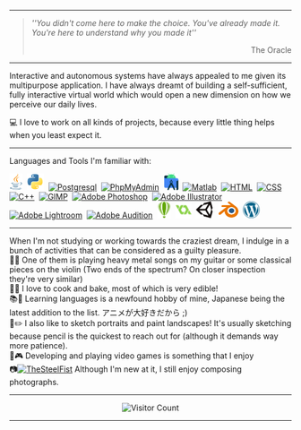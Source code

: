 
---

> *''You didn't come here to make the choice. You've already made it. You're here to understand why you made it''*
> <div dir="rtl">The Oracle</div><p/>

---

Interactive and autonomous systems have always appealed to me given its multipurpose application. 
I have always dreamt of building a self-sufficient, fully interactive virtual world which would open a new dimension on how we perceive our daily lives.<br>

💻 I love to work on all kinds of projects, because every little thing helps when you least expect it.<br>

---

Languages and Tools I'm familiar with:
<div align="left">

<a href="https://en.wikipedia.org/wiki/Java_(programming_language)"><img src="https://raw.githubusercontent.com/TheSteelFist/TheSteelFist/main/Assets/Java_programming_language_logo.png" alt="Java" height="30"></a>&nbsp;
<a href="https://en.wikipedia.org/wiki/Python_(programming_language)"><img src="https://raw.githubusercontent.com/TheSteelFist/TheSteelFist/main/Assets/Python_logo_and_wordmark.png" alt="Python" height="30"></a>&nbsp;
<a href="https://en.wikipedia.org/wiki/PostgreSQL"><img src="https://upload.wikimedia.org/wikipedia/commons/thumb/2/29/Postgresql_elephant.svg/1200px-Postgresql_elephant.svg.png" alt="Postgresql" height="30"></a>&nbsp;
<a href="https://en.wikipedia.org/wiki/PhpMyAdmin"><img src="https://upload.wikimedia.org/wikipedia/commons/thumb/4/4f/PhpMyAdmin_logo.svg/1200px-PhpMyAdmin_logo.svg.png" alt="PhpMyAdmin" height="30"></a>&nbsp;
<a href="https://en.wikipedia.org/wiki/Android_Studio"><img src="https://raw.githubusercontent.com/TheSteelFist/TheSteelFist/main/Assets/Android_Studio_Trademark.png" alt="Android Studio Trademark.svg" height="30"></a>&nbsp;
<a href="https://en.wikipedia.org/wiki/MATLAB"><img src="https://upload.wikimedia.org/wikipedia/commons/2/21/Matlab_Logo.png" alt="Matlab" height="30"></a>&nbsp;
<a href="https://en.wikipedia.org/wiki/HTML"><img src="https://upload.wikimedia.org/wikipedia/commons/thumb/6/61/HTML5_logo_and_wordmark.svg/1200px-HTML5_logo_and_wordmark.svg.png" alt="HTML" height="30"></a>&nbsp;
<a href="https://en.wikipedia.org/wiki/CSS"><img src="https://upload.wikimedia.org/wikipedia/commons/thumb/d/d5/CSS3_logo_and_wordmark.svg/1200px-CSS3_logo_and_wordmark.svg.png" alt="CSS" height="30"></a>&nbsp;
<a href="https://en.wikipedia.org/wiki/C%2B%2B"><img src="https://upload.wikimedia.org/wikipedia/commons/thumb/1/18/ISO_C%2B%2B_Logo.svg/1200px-ISO_C%2B%2B_Logo.svg.png" alt="C++" height="30"></a>&nbsp;
<a href="https://en.wikipedia.org/wiki/GIMP"><img src="https://upload.wikimedia.org/wikipedia/commons/thumb/4/45/The_GIMP_icon_-_gnome.svg/1200px-The_GIMP_icon_-_gnome.svg.png" alt="GIMP" height="30"></a>&nbsp;
<a href="https://en.wikipedia.org/wiki/Adobe_Photoshop"><img src="https://upload.wikimedia.org/wikipedia/commons/thumb/a/af/Adobe_Photoshop_CC_icon.svg/1200px-Adobe_Photoshop_CC_icon.svg.png" alt="Adobe Photoshop" height="30"></a>&nbsp;
<a href="https://en.wikipedia.org/wiki/Adobe_Illustrator"><img src="https://upload.wikimedia.org/wikipedia/commons/d/d8/Adobe_Illustrator_Icon_CS6.png" alt="Adobe Illustrator" height="30"></a>&nbsp;
<a href="https://en.wikipedia.org/wiki/Adobe_Lightroom"><img src="https://upload.wikimedia.org/wikipedia/commons/thumb/b/b6/Adobe_Photoshop_Lightroom_CC_logo.svg/1200px-Adobe_Photoshop_Lightroom_CC_logo.svg.png" alt="Adobe Lightroom" height="30"></a>&nbsp;
<a href="https://en.wikipedia.org/wiki/Adobe_Audition"><img src="https://upload.wikimedia.org/wikipedia/commons/thumb/1/19/Adobe_Audition_CC_icon.svg/1200px-Adobe_Audition_CC_icon.svg.png" alt="Adobe Audition" height="30"></a>&nbsp;
<a href="https://en.wikipedia.org/wiki/CorelDRAW"><img src="https://raw.githubusercontent.com/TheSteelFist/TheSteelFist/main/Assets/CorelDraw_logo.png" alt="CorelDraw" height="30"></a>&nbsp;
<a href="https://en.wikipedia.org/wiki/GameMaker"><img src="https://raw.githubusercontent.com/TheSteelFist/TheSteelFist/main/Assets/GameMaker_Studio.png" alt="GameMaker Studio" height="30"></a>&nbsp;
<a href="https://en.wikipedia.org/wiki/Unity_(game_engine)"><img src="https://raw.githubusercontent.com/TheSteelFist/TheSteelFist/main/Assets/Unity_Technologies_logo.png" alt="Unity 3D" height="30"></a>&nbsp;
<a href="https://en.wikipedia.org/wiki/Blender_(software)"><img src="https://raw.githubusercontent.com/TheSteelFist/TheSteelFist/main/Assets/Logo_Blender.png" alt="Blender" height="30"></a>&nbsp;
<a href="https://en.wikipedia.org/wiki/WordPress"><img src="https://raw.githubusercontent.com/TheSteelFist/TheSteelFist/main/Assets/WordPress_logo.png" alt="WordPress" height="30"></a>&nbsp;
</div>

---

When I'm not studying or working towards the craziest dream, I indulge in a bunch of activities that can be considered as a guilty pleasure.<br>
🎸🎻 One of them is playing heavy metal songs on my guitar or some classical pieces on the violin (Two ends of the spectrum? On closer inspection they're very similar)<br>
🥘🍰 I love to cook and bake, most of which is very edible!<br>
📚📖 Learning languages is a newfound hobby of mine, Japanese being the latest addition to the list. アニメが大好きだから ;)<br>
🎨✏️ I also like to sketch portraits and paint landscapes! It's usually sketching because pencil is the quickest to reach out for (although it demands way more patience).<br>
🎲🎮 Developing and playing video games is something that I enjoy<br>
📷<a href="https://instagram.com/TheSteelFist" target="blank"><img src="https://upload.wikimedia.org/wikipedia/commons/thumb/e/e7/Instagram_logo_2016.svg/1200px-Instagram_logo_2016.svg.png" alt="TheSteelFist" height="15"/></a> Although I'm new at it, I still enjoy composing photographs.<br>

---

<div align="center">

![Visitor Count](https://profile-counter.glitch.me/TheSteelFist/count.svg)<br>

</div>

---

<!--
**TheSteelFist/TheSteelFist** is a ✨ _special_ ✨ repository because its `README.md` (this file) appears on your GitHub profile.

Here are some ideas to get you started:

- 🔭 I’m currently working on ...
- 🌱 I’m currently learning ...
- 👯 I’m looking to collaborate on ...
- 🤔 I’m looking for help with ...
- 💬 Ask me about ...
- 📫 How to reach me: ...
- 😄 Pronouns: ...
- ⚡ Fun fact: ...
-->
